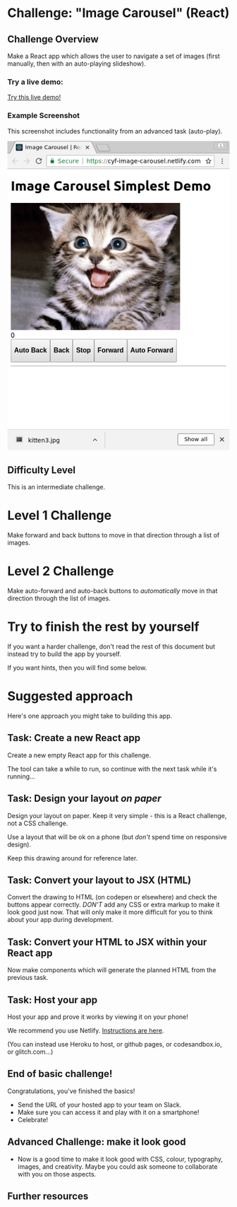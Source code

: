 # Challenge: "Image Carousel" (React)

## Challenge Overview

Make a React app which allows the user to navigate a set of images (first manually, then with an auto-playing slideshow).

### Try a live demo:

[Try this live demo!](https://cyf-image-carousel.netlify.com/)

### Example Screenshot

This screenshot includes functionality from an advanced task (auto-play).

![Example Screenshot](./example-screenshots/example1.png)

## Difficulty Level

This is an intermediate challenge.

# Level 1 Challenge

Make forward and back buttons to move in that direction through a list of images.

# Level 2 Challenge

Make auto-forward and auto-back buttons to _automatically_ move in that direction through the list of images.

# Try to finish the rest by yourself

If you want a harder challenge, don't read the rest of this document but instead try to build the app by yourself.

If you want hints, then you will find some below.

# Suggested approach

Here's one approach you might take to building this app.

## Task: Create a new React app

Create a new empty React app for this challenge.

The tool can take a while to run, so continue with the next task while it's running...

## Task: Design your layout _on paper_

Design your layout on paper. Keep it very simple - this is a React challenge, not a CSS challenge.

Use a layout that will be ok on a phone (but _don't_ spend time on responsive design).

Keep this drawing around for reference later.

## Task: Convert your layout to JSX (HTML)

Convert the drawing to HTML (on codepen or elsewhere) and check the buttons appear correctly.
_DON'T_ add any CSS or extra markup to make it look good just now. That will only make it more difficult for you to think about your app during development.

## Task: Convert your HTML to JSX within your React app

Now make components which will generate the planned HTML from the previous task.

## Task: Host your app

Host your app and prove it works by viewing it on your phone!

We recommend you use Netlify. [Instructions are here](https://gist.github.com/nbogie/bf58a391fab6884f77a6adec66047181).

(You can instead use Heroku to host, or github pages, or codesandbox.io, or glitch.com...)

## End of basic challenge!

Congratulations, you've finished the basics!

- Send the URL of your hosted app to your team on Slack.
- Make sure you can access it and play with it on a smartphone!
- Celebrate!

## Advanced Challenge: make it look good

- Now is a good time to make it look good with CSS, colour, typography, images, and creativity. Maybe you could ask someone to collaborate with you on those aspects.

## Further resources
